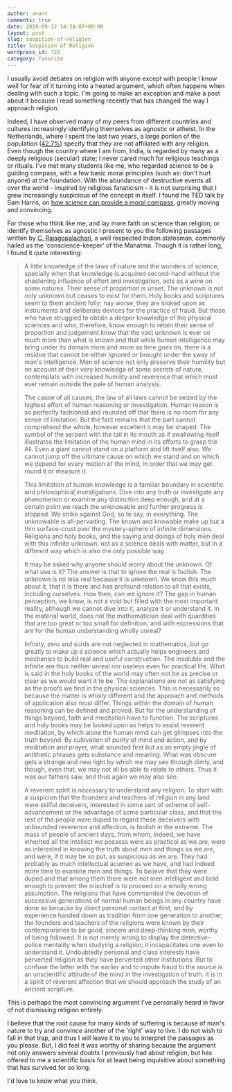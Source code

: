 ```yaml
---
author: anant
comments: true
date: 2010-09-12 14:34:07+00:00
layout: post
slug: suspicion-of-religion
title: Suspicion of Religion
wordpress_id: 722
category: favorite
---
```


I usually avoid debates on religion with anyone except with people I know well for fear of it turning into a heated argument, which often happens when dealing with such a topic. I'm going to make an exception and make a post about it because I read something recently that has changed the way I approach religion.

Indeed, I have observed many of my peers from different countries and cultures increasingly identifying themselves as agnostic or atheist. In the Netherlands, where I spent the last two years, a large portion of the population ([42.7%](http://en.wikipedia.org/wiki/Religion_in_the_Netherlands#Demographics)) specify that they are not affiliated with any religion. Even though the country where I am from, India, is regarded by many as a deeply religious (secular) state; I never cared much for religious teachings or rituals. I've met many students like me, who regarded science to be a guiding compass, with a few basic moral principles (such as: don't hurt anyone) at the foundation. With the abundance of destructive events all over the world - inspired by religious fanaticism - it is not surprising that I grew increasingly suspicious of the concept in itself. I found the TED talk by Sam Harris, on [how science can provide a moral compass](http://www.ted.com/talks/lang/eng/sam_harris_science_can_show_what_s_right.html), greatly moving and convincing.

For those who think like me, and lay more faith on science than religion; or identify themselves as agnostic I present to you the following passages written by [C. Rajagopalachari](http://en.wikipedia.org/wiki/C._Rajagopalachari), a well respected Indian statesman, commonly hailed as the 'conscience-keeper' of the Mahatma. Though it is rather long, I found it quite interesting:

> A little knowledge of the laws of nature and the wonders of science, specially when that knowledge is acquired second-hand without the chastening influence of effort and investigation, acts as a wine on some natures. Their sense of proportion is unset. The unknown is not only unknown but ceases to exist for them. Holy books and scriptures seem to them ancient folly; nay worse, they are looked upon as instruments and deliberate devices for the practice of fraud. But those who have struggled to obtain a deeper knowledge of the physical sciences and who, therefore, know enough to retain their sense of proportion and judgement know that the vast unknown is ever so much more than what is known and that while human intelligence may bring under its domain more and more as time goes on, there is a residue that cannot be either ignored or brought under the sway of man's intelligence. Men of science not only preserve their humility but on account of their very knowledge of some secrets of nature, contemplate with increased humility and reverence that which must ever remain outside the pale of human analysis.
>
> The cause of all causes, the law of all laws cannot be seized by the highest effort of human reasoning or investigation. Human reason is so perfectly fashioned and rounded off that there is no room for any sense of limitation. But the fact remains that the part cannot comprehend the whole, however excellent it may be shaped. The symbol of the serpent with the tail in its mouth as if swallowing itself illustrates the limitation of the human mind in its efforts to grasp the All. Even a giant cannot stand on a platform and lift itself also. We cannot jump off the ultimate cause on which we stand and on which we depend for every motion of the mind, in order that we may get round it or measure it.
>
> This limitation of human knowledge is a familiar boundary in scientific and philosophical investigations. Dive into any truth or investigate any phenomenon or examine any distinction deep enough, and at a certain point we reach the unknowable and further progress is stopped. We strike against God, so to say, in everything. The unknowable is all-pervading. The known and knowable make up but a thin surface-crust over the mystery-sphere of infinite dimensions. Religions and holy books, and the saying and doings of holy men deal with this infinite unknown, not as a science deals with matter, but in a different way which is also the only possible way.
>
> It may be asked why anyone should worry about the unknown. Of what use is it? The answer is that to ignore the real is foolish. The unknown is no less real because it is unknown. We know this much about it, that it is there and has profound relation to all that exists, including ourselves. How then, can we ignore it? The gap in human perception, we know, is not a void but filled with the most important reality, although we cannot dive into it, analyze it or understand it. In the material world, does not the mathematician deal with quantities that are too great or too small for definition, and with expressions that are for the human understanding wholly unreal?
>
> Infinity, zero and surds are not neglected in mathematics, but go greatly to make up a science which actually helps engineers and mechanics to build real and useful construction. The insoluble and the infinite are thus neither unreal nor useless even for practical life. What is said in the holy books of the world may often not be as precise or clear as we would want it to be. The explanations are not as satisfying as the proofs we find in the physical sciences. This is necessarily so because the matter is wholly different and the approach and methods of application also must differ. Things within the domain of human reasoning can be defined and proved. But for the understanding of things beyond, faith and meditation have to function. The scriptures and holy books may be looked upon as helps to assist reverent meditation, by which alone the human mind can get glimpses into the truth beyond. By cultivation of purity of mind and action, and by meditation and prayer, what sounded first but as an empty jingle of antithetic phrases gets substance and meaning. What was obscure gets a strange and new light by which we may see through dimly, and though, even that, we may not all be able to relate to others. Thus it was our fathers saw, and thus again we may also see.
>
> A reverent spirit is necessary to understand any religion. To start with a suspicion that the founders and teachers of religion in any land were skilful deceivers, interested in some sort of scheme of self-advancement or the advantage of some particular class, and that the rest of the people were duped to regard these deceivers with unbounded reverence and affection, is foolish in the extreme. The mass of people of ancient days, from whom, indeed, we have inherited all the intellect we possess were as practical as we are, were as interested in knowing the truth about men and things as we are, and were, if it may be so put, as suspicious as we are. They had probably as much intellectual acumen as we have, and had indeed more time to examine men and things. To believe that they were duped and that among them there were not men intelligent and bold enough to prevent the mischief is to proceed on a wholly wrong assumption. The religions that have commanded the devotion of successive generations of normal human beings in any country have done so because by direct personal contact at first, and by experience handed down as tradition from one generation to another, the founders and teachers of the religions were known by their contemporaries to be good, sincere and deep-thinking men, worthy of being followed. It is not merely wrong to display the detective-police mentality when studying a religion; it incapacitates one even to understand it. Undoubtedly personal and class interests have perverted religion as they have perverted other institutions. But to confuse the latter with the earlier and to impute fraud to the source is an unscientific attitude of the mind in the investigation of truth. It is in a spirit of reverent affection that we should approach the study of an ancient scripture.

This is perhaps the most convincing argument I've personally heard in favor of not dismissing religion entirely.

I believe that the root cause for many kinds of suffering is because of man's nature to try and convince another of the 'right' way to live. I do not wish to fall in that trap, and thus I will leave it to you to interpret the passages as you please. But, I did feel it was worthy of sharing because the argument not only answers several doubts I previously had about religion, but has offered to me a scientific basis for at least being inquisitive about something that has survived for so long.

I'd love to know what you think.
